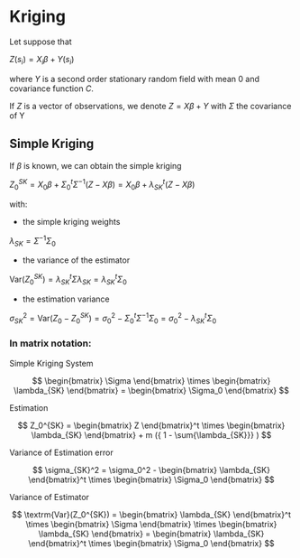 # Kriging 

Let suppose that 

$Z(s_i) = X_i\beta + Y(s_i)$

where $Y$ is a second order stationary random field with mean 0 and covariance function $C$.

If $Z$ is a vector of observations, we denote 
$Z = X\beta + Y$ with $\Sigma$ the covariance of Y

## Simple Kriging 
If $\beta$ is known, we can obtain the simple kriging 

$Z_0^{SK} = X_0\beta + \Sigma_0^t\Sigma^{-1}(Z-X\beta) = X_0\beta + \lambda_{SK}^t(Z-X\beta)$

with:

- the simple kriging weights

$\lambda_{SK}=\Sigma^{-1}\Sigma_0$ 

- the variance of the estimator

$\textrm{Var}(Z_0^{SK})=\lambda_{SK}^t\Sigma\lambda_{SK}=\lambda_{SK}^t\Sigma_0$

- the estimation variance

$\sigma_{SK}^2 = \textrm{Var}(Z_0-Z_0^{SK}) = \sigma_0^2-\Sigma_0^t\Sigma^{-1}\Sigma_0=\sigma_0^2-\lambda_{SK}^t\Sigma_0$

### In matrix notation:

Simple Kriging System

$$
      \begin{bmatrix}
	\Sigma
      \end{bmatrix}
      \times
      \begin{bmatrix}
	\lambda_{SK}
      \end{bmatrix}
      =
      \begin{bmatrix}
        \Sigma_0
      \end{bmatrix}
$$

Estimation

$$  
  Z_0^{SK} =
     \begin{bmatrix}
	    Z
     \end{bmatrix}^t
     \times
     \begin{bmatrix}
	\lambda_{SK}
     \end{bmatrix}
     + m ({ 1 - \sum{\lambda_{SK}}} )
$$

Variance of Estimation error

$$
   \sigma_{SK}^2 = \sigma_0^2 -
   \begin{bmatrix}
     \lambda_{SK}
   \end{bmatrix}^t
   \times
   \begin{bmatrix}
     \Sigma_0
   \end{bmatrix}
$$

Variance of Estimator

$$
   \textrm{Var}(Z_0^{SK}) =
   \begin{bmatrix}
     \lambda_{SK}
   \end{bmatrix}^t
   \times
   \begin{bmatrix}
     \Sigma
   \end{bmatrix}
   \times
   \begin{bmatrix}
     \lambda_{SK}
   \end{bmatrix} =
   \begin{bmatrix}
     \lambda_{SK}
   \end{bmatrix}^t
   \times
   \begin{bmatrix}
     \Sigma_0
   \end{bmatrix}
$$

